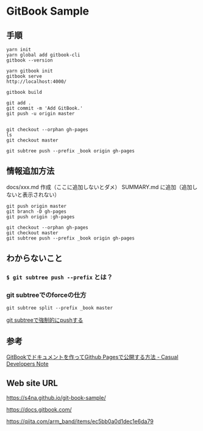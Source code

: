 # GitBook Sample

## 手順

```
yarn init
yarn global add gitbook-cli
gitbook --version

yarn gitbook init
gitbook serve
http://localhost:4000/

gitbook build

git add .
git commit -m 'Add GitBook.'
git push -u origin master


git checkout --orphan gh-pages
ls
git checkout master

git subtree push --prefix _book origin gh-pages
```

## 情報追加方法

docs/xxx.md 作成（ここに追加しないとダメ）
SUMMARY.md に追加（追加しないと表示されない）

```
git push origin master
git branch -D gh-pages 
git push origin :gh-pages

git checkout --orphan gh-pages
git checkout master
git subtree push --prefix _book origin gh-pages
```

## わからないこと

### `$ git subtree push --prefix` とは？

### git subtreeでのforceの仕方

`git subtree split --prefix _book master`

[git subtreeで強制的にpushする](https://blog.tk84.net/yKFr/)


## 参考

[GitBookでドキュメントを作ってGithub Pagesで公開する方法 - Casual Developers Note](https://casualdevelopers.com/tech-tips/how-to-publish-gitbook-documents-with-github-pages/)

## Web site URL

https://s4na.github.io/git-book-sample/



https://docs.gitbook.com/

https://qiita.com/arm_band/items/ec5bb0a0d1dec1e6da79
